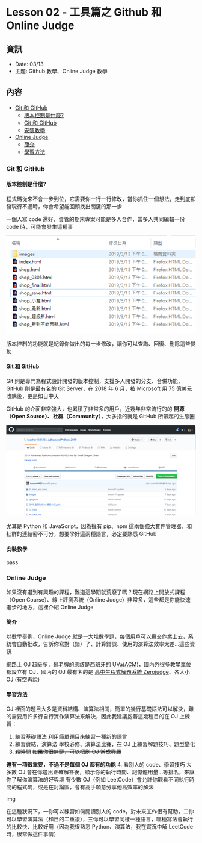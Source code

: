 # Lesson 02 - 工具篇之 Github 和 Online Judge

## 資訊

- Date: 03/13
- 主題: Github 教學、Online Judge 教學

## 內容

<!-- TOC -->

- [Git 和 GitHub](#git-%E5%92%8C-github)
	- [版本控制是什麼?](#%E7%89%88%E6%9C%AC%E6%8E%A7%E5%88%B6%E6%98%AF%E4%BB%80%E9%BA%BC)
	- [Git 和 GitHub](#git-%E5%92%8C-github-1)
	- [安裝教學](#%E5%AE%89%E8%A3%9D%E6%95%99%E5%AD%B8)
- [Online Judge](#online-judge)
	- [簡介](#%E7%B0%A1%E4%BB%8B)
	- [學習方法](#%E5%AD%B8%E7%BF%92%E6%96%B9%E6%B3%95)

<!-- /TOC -->

### Git 和 GitHub
#### 版本控制是什麼?

程式碼從來不會一步到位，它需要你一行一行修改，當你抓住一個想法，走到底卻發現行不通時，你會希望能回頭找出關鍵的那一步

一個人寫 code 還好，資管的期末專案可能是多人合作，當多人共同編輯一份 code 時，可能會發生這種事

![version_control](/images/02/version_control.PNG)

版本控制的功能就是紀錄你做出的每一步修改，讓你可以查詢、回復、刪除這些變動

#### Git 和 GitHub

Git 則是專門為程式設計開發的版本控制，支援多人開發的分支、合併功能，GitHub 則是最有名的 Git Server，在 2018 年 6 月，被 Microsoft 用 75 億美元收購後，更是如日中天

GitHub 的介面非常強大，也累積了非常多的用戶，近幾年非常流行的的 **開源（Open Source）、社群（Community）**，大多指的就是 GitHub 所帶起的生態圈

![github](/images/02/github.PNG)

尤其是 Python 和 JavaScript，因為擁有 pip、npm 這兩個強大套件管理器，和社群的連結密不可分，想要學好這兩種語言，必定要熟悉 GitHub

#### 安裝教學

pass

### Online Judge

如果沒有選到有興趣的課程，難道這學期就荒廢了嗎？現在網路上開放式課程（Open Course）、線上評測系統（Online Judge）非常多，這些都是你能快速進步的地方，這裡介紹 Online Judge

#### 簡介

以數學舉例，Online Judge 就是一大堆數學題，每個用戶可以繳交作業上去，系統會自動批改，告訴你寫對（錯）了、計算錯誤、使用的演算法效率太差...這些資訊

網路上 OJ 超級多，最老牌的應該是西班牙的 [UVa(ACM)](https://uva.onlinejudge.org/)，國內外很多教學單位都設立有 OJ，國內的 OJ 最有名的是 [高中生程式解題系統 Zerojudge](https://zerojudge.tw/)、各大小 OJ (有空再說)

#### 學習方法

OJ 裡面的題目大多是資料結構、演算法相關，簡單的幾行基礎語法可以解決，難的需要用許多行自行實作演算法來解決，因此我建議抱著這幾種目的在 OJ 上練習：
1. 練習基礎語法
利用簡單題目來練習一種新的語言
2. 練習資結、演算法
學校必修、演算法比賽，在 OJ 上練習解題技巧、題型變化
3. ~~殺時間~~
~~如果你很無聊，可以把刷 OJ 當成興趣~~

**還有一項很重要，不過不是每個 OJ 都有的功能**
4. 看別人的 code、學習技巧
大多數 OJ 會在你送出正確解答後，顯示你的執行時間、記憶體用量...等排名，來讓你了解你演算法的好與壞
有少數 OJ（例如 LeetCode）會允許你觀看不同執行時間的程式碼，或是在討論區，會有高手願意分享他高效率的解法

img

在這種狀況下，一你可以練習如何閱讀別人的 code，對未來工作很有幫助，二你可以學習演算法（和目的二重複），三你可以學習同樣一種語言，哪種寫法會執行的比較快、比較好用（因為我很熟悉 Python、演算法，我在實況中解 LeetCode 時，很常做這件事情）
